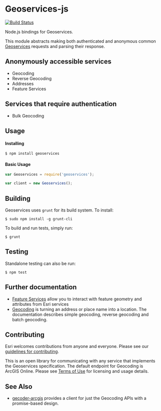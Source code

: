# Geoservices-js

[![Build Status](https://travis-ci.org/Esri/geoservices-js.svg?branch=master)](https://travis-ci.org/Esri/geoservices-js)

Node.js bindings for Geoservices.

This module abstracts making both authenticated and anonymous common [Geoservices](http://geoservices.github.io/) requests and parsing their response.

## Anonymously accessible services

* Geocoding
* Reverse Geocoding
* Addresses
* Feature Services

## Services that require authentication

* Bulk Geocoding

## Usage

#### Installing

```
$ npm install geoservices
```

#### Basic Usage

```js
var Geoservices = require('geoservices');

var client = new Geoservices();
```

## Building

Geoservices uses `grunt` for its build system.  To install:

```
$ sudo npm install -g grunt-cli
```

To build and run tests, simply run:

```
$ grunt
```

## Testing

Standalone testing can also be run:

```
$ npm test
```

## Further documentation

* [Feature Services](docs/FeatureServices.md) allow you to interact with feature geometry and attributes from Esri services
* [Geocoding](docs/Geocoding.md) is turning an address or place name into a location. The documentation describes simple geocoding, reverse geocoding and batch geocoding.

## Contributing

Esri welcomes contributions from anyone and everyone. Please see our [guidelines for contributing](https://github.com/esri/contributing).

This is an open library for communicating with any service that implements the Geoservices specification.  The default endpoint for Geocoding is ArcGIS Online.  Please see [Terms of Use](http://resources.arcgis.com/en/help/arcgis-rest-api/#/ArcGIS_Online_services_licensing/02r3000001mv000000/) for licensing and usage details.

## See Also

 * [gecoder-arcgis](https://github.com/StephanGeorg/geocoder-arcgis) provides a client for just the Geocoding APIs with a promise-based design.
